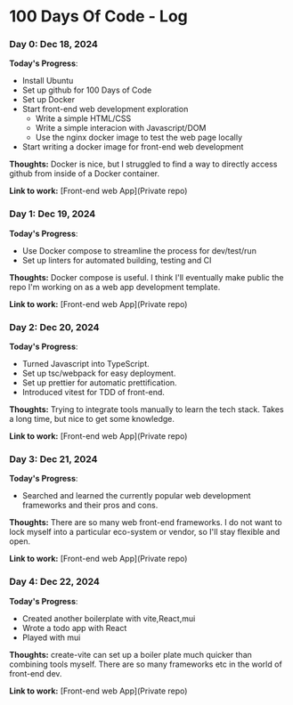 # 100 Days Of Code - Log

### Day 0: Dec 18, 2024

**Today's Progress**:
* Install Ubuntu
* Set up github for 100 Days of Code
* Set up Docker
* Start front-end web development exploration
  * Write a simple HTML/CSS
  * Write a simple interacion with Javascript/DOM
  * Use the nginx docker image to test the web page locally 
* Start writing a docker image for front-end web development

**Thoughts:** Docker is nice, but I struggled to find a way to directly access github from inside of a Docker container.

**Link to work:** [Front-end web App](Private repo)

### Day 1: Dec 19, 2024

**Today's Progress**:
- Use Docker compose to streamline the process for dev/test/run
- Set up linters for automated building, testing and CI

**Thoughts:** Docker compose is useful. I think I'll eventually make public the repo I'm working on as a web app development template.

**Link to work:** [Front-end web App](Private repo)

### Day 2: Dec 20, 2024

**Today's Progress**:
- Turned Javascript into TypeScript.
- Set up tsc/webpack for easy deployment.
- Set up prettier for automatic prettification.
- Introduced vitest for TDD of front-end.

**Thoughts:** Trying to integrate tools manually to learn the tech stack. Takes a long time, but nice to get some knowledge.

**Link to work:** [Front-end web App](Private repo)

### Day 3: Dec 21, 2024

**Today's Progress**:
- Searched and learned the currently popular web development frameworks and their pros and cons.

**Thoughts:** There are so many web front-end frameworks. I do not want to lock myself into a particular eco-system or vendor, so I'll stay flexible and open.

**Link to work:** [Front-end web App](Private repo)

### Day 4: Dec 22, 2024

**Today's Progress**:
- Created another boilerplate with vite,React,mui
- Wrote a todo app with React
- Played with mui

**Thoughts:** create-vite can set up a boiler plate much quicker than combining tools myself. There are so many frameworks etc in the world of front-end dev.

**Link to work:** [Front-end web App](Private repo)

